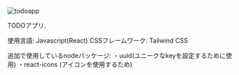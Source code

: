 ![todoapp](https://github.com/longlongago-dot/Todo-app/assets/62493849/b2d358ab-e32f-442a-bf31-3eb5447945a3)


TODOアプリ.

使用言語: Javascript(React)
CSSフレームワーク: Tailwind CSS

追加で使用しているnodeパッケージ: 
・uuid(ユニークなkeyを設定するために使用)
・react-icons (アイコンを使用するため)
